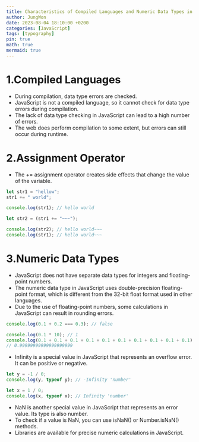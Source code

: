 ```yaml
---
title: Characteristics of Compiled Languages and Numeric Data Types in JavaScript
author: JungWon
date: 2023-08-04 18:10:00 +0200
categories: [JavaScript]
tags: [typography]
pin: true
math: true
mermaid: true
---
```


# 1.Compiled Languages

- During compilation, data type errors are checked.
- JavaScript is not a compiled language, so it cannot check for data type errors during compilation.
- The lack of data type checking in JavaScript can lead to a high number of errors.
- The web does perform compilation to some extent, but errors can still occur during runtime.

# 2.Assignment Operator

- The += assignment operator creates side effects that change the value of the variable.

```javascript
let str1 = "hellow";
str1 += " world";

console.log(str1); // hello world

let str2 = (str1 += "~~~");

console.log(str2); // hello world~~~
console.log(str1); // hello world~~~
```

# 3.Numeric Data Types

- JavaScript does not have separate data types for integers and floating-point numbers.
- The numeric data type in JavaScript uses double-precision floating-point format, which is different from the 32-bit float format used in other languages.
- Due to the use of floating-point numbers, some calculations in JavaScript can result in rounding errors.

```javascript
console.log(0.1 + 0.2 === 0.3); // false

console.log(0.1 * 10); // 1
console.log(0.1 + 0.1 + 0.1 + 0.1 + 0.1 + 0.1 + 0.1 + 0.1 + 0.1 + 0.1);
// 0.99999999999999999999
```

- Infinity is a special value in JavaScript that represents an overflow error. It can be positive or negative.

```javascript
let y = -1 / 0;
console.log(y, typeof y); // -Infinity 'number'

let x = 1 / 0;
console.log(x, typeof x); // Infinity 'number'
```

- NaN is another special value in JavaScript that represents an error value. Its type is also number.
- To check if a value is NaN, you can use isNaN() or Number.isNaN() methods.
- Libraries are available for precise numeric calculations in JavaScript.
